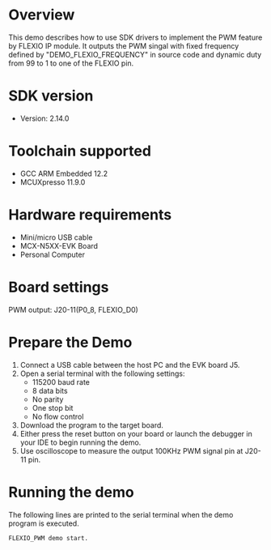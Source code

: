 Overview
========
This demo describes how to use SDK drivers to implement the PWM feature by FLEXIO IP module.
It outputs the PWM singal with fixed frequency defined by "DEMO_FLEXIO_FREQUENCY" in source code
and dynamic duty from 99 to 1 to one of the FLEXIO pin.

SDK version
===========
- Version: 2.14.0

Toolchain supported
===================
- GCC ARM Embedded  12.2
- MCUXpresso  11.9.0

Hardware requirements
=====================
- Mini/micro USB cable
- MCX-N5XX-EVK Board
- Personal Computer

Board settings
==============
PWM output: J20-11(P0_8, FLEXIO_D0)

Prepare the Demo
================
1.  Connect a USB cable between the host PC and the EVK board J5.
2.  Open a serial terminal with the following settings:
    - 115200 baud rate
    - 8 data bits
    - No parity
    - One stop bit
    - No flow control
3.  Download the program to the target board.
4.  Either press the reset button on your board or launch the debugger in your IDE to begin running the demo.
5.  Use oscilloscope to measure the output 100KHz PWM signal pin at J20-11 pin.

Running the demo
================
The following lines are printed to the serial terminal when the demo program is executed.
~~~~~~~~~~~~~~~~~~~~~~~~~~~~~~~~~~~
FLEXIO_PWM demo start.
~~~~~~~~~~~~~~~~~~~~~~~~~~~~~~~~~~~
